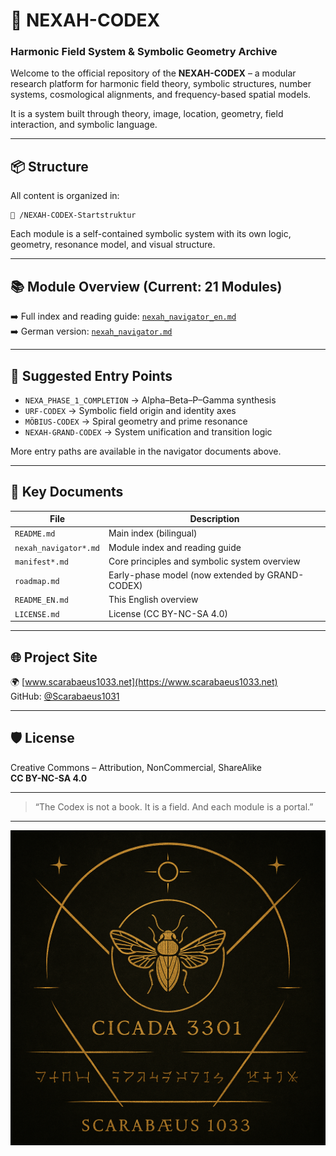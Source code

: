 # 🌌 NEXAH-CODEX
### Harmonic Field System & Symbolic Geometry Archive

Welcome to the official repository of the **NEXAH-CODEX** – a modular research platform for harmonic field theory, symbolic structures, number systems, cosmological alignments, and frequency-based spatial models.

It is a system built through theory, image, location, geometry, field interaction, and symbolic language.

---

## 📦 Structure

All content is organized in:
```
📂 /NEXAH-CODEX-Startstruktur
```
Each module is a self-contained symbolic system with its own logic, geometry, resonance model, and visual structure.

---

## 📚 Module Overview (Current: 21 Modules)

➡️ Full index and reading guide: [`nexah_navigator_en.md`](./nexah_navigator_en.md)  
➡️ German version: [`nexah_navigator.md`](./nexah_navigator.md)

---

## 🧭 Suggested Entry Points

- `NEXA_PHASE_1_COMPLETION` → Alpha–Beta–P–Gamma synthesis  
- `URF-CODEX` → Symbolic field origin and identity axes  
- `MÖBIUS-CODEX` → Spiral geometry and prime resonance  
- `NEXAH-GRAND-CODEX` → System unification and transition logic

More entry paths are available in the navigator documents above.

---

## 📘 Key Documents

| File                  | Description                                        |
|------------------------|----------------------------------------------------|
| `README.md`            | Main index (bilingual)                            |
| `nexah_navigator*.md`  | Module index and reading guide                    |
| `manifest*.md`         | Core principles and symbolic system overview      |
| `roadmap.md`           | Early-phase model (now extended by GRAND-CODEX)   |
| `README_EN.md`         | This English overview                             |
| `LICENSE.md`           | License (CC BY-NC-SA 4.0)                          |

---

## 🌐 Project Site

🌍 [www.scarabaeus1033.net](https://www.scarabaeus1033.net)  
GitHub: [@Scarabaeus1031](https://github.com/Scarabaeus1031)

---

## 🛡 License

Creative Commons – Attribution, NonCommercial, ShareAlike  
**CC BY-NC-SA 4.0**

---

> “The Codex is not a book. It is a field. And each module is a portal.”
---

<p align="center">
  <img src="./cikada-scarabaeus.png" width="600" alt="Cikada Scarabæus Codex">
</p>
